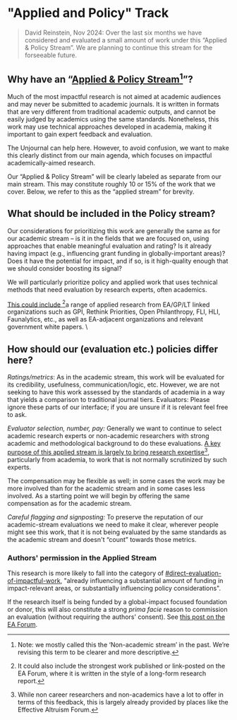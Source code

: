# "Applied and Policy" Track

> David Reinstein, Nov 2024:  Over the last six months we have considered and evaluated a small amount of work under this  “Applied & Policy Stream”. We are planning to continue this stream for the forseeable future.

## Why have an “[Applied & Policy Stream](#user-content-fn-1)[^1]”?

Much of the most impactful research is not aimed at academic audiences and may never be submitted to academic journals. It is written in formats that are very different from traditional academic outputs, and cannot be easily judged by academics using the same standards. Nonetheless, this work may use technical approaches developed in academia, making it important to gain expert feedback and evaluation. &#x20;

The Unjournal can help here. However, to avoid confusion, we want to make this clearly distinct from our main agenda, which focuses on impactful academically-aimed research.

Our “Applied & Policy Stream” will be clearly labeled as separate from our main stream. This may constitute roughly 10 or 15% of the work that we cover. Below, we refer to this as the “applied stream” for brevity.



## What should be included in the Policy stream?

Our considerations for prioritizing this work are generally the same as for our academic stream –  is it in the fields that we are focused on, using approaches that enable meaningful evaluation and rating? Is it already having impact (e.g., influencing grant funding in globally-important areas)? Does it have the potential for impact, and if so, is it high-quality enough that we should consider boosting its signal?

We will particularly prioritize policy and applied work that uses technical methods that need evaluation by research experts, often academics.

[This could include ](#user-content-fn-2)[^2]a range of applied research from EA/GP/LT linked organizations such as GPI, Rethink Priorities, Open Philanthropy, FLI, HLI, Faunalytics, etc., as well as EA-adjacent organizations and relevant government white papers.  \


## How should our (evaluation etc.) policies differ here?

_Ratings/metrics_: As in the academic stream, this work will be evaluated for its credibility, usefulness, communication/logic, etc. However,  we are not seeking to have this work assessed by the standards of academia in a way that yields a comparison to traditional journal tiers. Evaluators: Please ignore these parts of our interface;  if you are unsure if it is relevant feel free to ask.

_Evaluator selection, number, pay:_ Generally we want to continue to select academic research experts or non-academic researchers with strong academic and methodological background to do these evaluations.  [A key purpose of this applied stream is largely to bring research expertise](#user-content-fn-3)[^3], particularly from academia, to work that is not normally scrutinized by such experts.

The compensation may be flexible as well; in some cases the work may be more involved than for the academic stream and in some cases less involved. As a starting point we will begin by offering the same compensation as for the academic stream.

_Careful flagging and signposting:_ To preserve the reputation of our academic-stream evaluations we need to make it clear, wherever people might see this work, that it is not being evaluated by the same standards as the academic stream and doesn't “count”  towards those metrics. &#x20;



### Authors' permission in the Applied Stream

This research is more likely to fall into the category of [#direct-evaluation-of-impactful-work](direct-evaluation-track.md#direct-evaluation-of-impactful-work "mention"), "already influencing a substantial amount of funding in impact-relevant areas, or substantially influencing policy considerations".&#x20;

If the research itself is being funded by a global-impact focused foundation or donor, this will also constitute a strong _prima facie_ reason to commission an evaluation (without requiring the authors' consent). See [this post on the EA Forum](https://forum.effectivealtruism.org/posts/N3hsGxSPNMQS4wADy/should-the-unjournal-evaluate-1-research-outputs-per).

[^1]: Note: we mostly called this the ‘Non-academic stream’ in the past. We’re revising this term to be clearer and more descriptive.

[^2]: It could also include the strongest work published or link-posted on the EA Forum, where it is written in the style of a long-form research report.

[^3]: While non career researchers and non-academics have a lot to offer in terms of this feedback, this is largely already provided by places like the Effective Altruism Forum.
